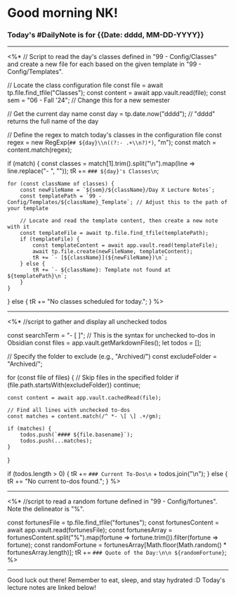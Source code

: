 # Good morning NK!
### Today's #DailyNote is for {{Date: dddd, MM-DD-YYYY}}

------------
<%*
// Script to read the day's classes defined in "99 - Config/Classes" and create a new file for each based on the given template in "99 - Config/Templates".

// Locate the class configuration file
const file = await tp.file.find_tfile("Classes");
const content = await app.vault.read(file);
const sem = "06 - Fall '24"; // Change this for a new semester

// Get the current day name
const day = tp.date.now("dddd"); // "dddd" returns the full name of the day

// Define the regex to match today's classes in the configuration file
const regex = new RegExp(`## ${day}\\n((?:- .+\\n?)*)`, "m");
const match = content.match(regex);

if (match) {
    const classes = match[1].trim().split("\n").map(line => line.replace("- ", ""));
    tR += `### ${day}'s Classes\n`;
    
    for (const className of classes) {
        const newFileName = `${sem}/${className}/Day X Lecture Notes`;
        const templatePath = `99 - Config/Templates/${className}_Template`; // Adjust this to the path of your template

        // Locate and read the template content, then create a new note with it
        const templateFile = await tp.file.find_tfile(templatePath);
        if (templateFile) {
            const templateContent = await app.vault.read(templateFile);
            await tp.file.create(newFileName, templateContent);
            tR += `- [${className}](${newFileName})\n`;
        } else {
            tR += `- ${className}: Template not found at ${templatePath}\n`;
        }
    }
} else {
    tR += "No classes scheduled for today.";
}
%>




------------
<%*
//script to gather and display all unchecked todos

const searchTerm = "- [ ]"; // This is the syntax for unchecked to-dos in Obsidian
const files = app.vault.getMarkdownFiles();
let todos = [];

// Specify the folder to exclude (e.g., "Archived/")
const excludeFolder = "Archived/";

for (const file of files) {
    // Skip files in the specified folder
    if (file.path.startsWith(excludeFolder)) continue;

    const content = await app.vault.cachedRead(file);

    // Find all lines with unchecked to-dos
    const matches = content.match(/^ *- \[ \] .+/gm);
    
    if (matches) {
        todos.push(`#### ${file.basename}`);
        todos.push(...matches);
    }
}

if (todos.length > 0) {
    tR += `### Current To-Dos\n` + todos.join("\n");
} else {
    tR += "No current to-dos found.";
}
%>

----------
<%*
//script to read a random fortune defined in "99 - Config/fortunes". Note the delineator is "%".

const fortunesFile = tp.file.find_tfile("fortunes");
const fortunesContent = await app.vault.read(fortunesFile);
const fortunesArray = fortunesContent.split("%").map(fortune => fortune.trim()).filter(fortune => fortune);
const randomFortune = fortunesArray[Math.floor(Math.random() * fortunesArray.length)];
tR += `### Quote of the Day:\n\n ${randomFortune}`;
%>

-------

Good luck out there! Remember to eat, sleep, and stay hydrated :D
Today's lecture notes are linked below!